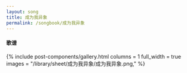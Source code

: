 ```yaml
---
layout: song
title: 成为我异象
permalink: /songbook/成为我异象
---
```


#### 歌谱

{% include post-components/gallery.html
    columns = 1
    full_width = true
    images = "/library/sheet/成为我异象/成为我异象.png,"
%}

